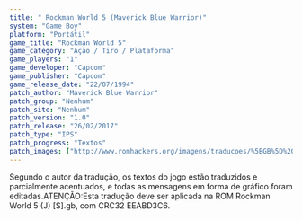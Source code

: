 ```yaml
---
title: " Rockman World 5 (Maverick Blue Warrior)"
system: "Game Boy"
platform: "Portátil"
game_title: "Rockman World 5"
game_category: "Ação / Tiro / Plataforma"
game_players: "1"
game_developer: "Capcom"
game_publisher: "Capcom"
game_release_date: "22/07/1994"
patch_author: "Maverick Blue Warrior"
patch_group: "Nenhum"
patch_site: "Nenhum"
patch_version: "1.0"
patch_release: "26/02/2017"
patch_type: "IPS"
patch_progress: "Textos"
patch_images: ["http://www.romhackers.org/imagens/traducoes/%5BGB%5D%20Rockman%20World%205%20-%20Maverick%20Blue%20Warrior%20-%2001.png","http://www.romhackers.org/imagens/traducoes/%5BGB%5D%20Rockman%20World%205%20-%20Maverick%20Blue%20Warrior%20-%2002.png","http://www.romhackers.org/imagens/traducoes/%5BGB%5D%20Rockman%20World%205%20-%20Maverick%20Blue%20Warrior%20-%2003.png"]
---
```

Segundo o autor da tradução, os textos do jogo estão traduzidos e parcialmente acentuados, e todas as mensagens em forma de gráfico foram editadas.ATENÇÃO:Esta tradução deve ser aplicada na ROM Rockman World 5 (J) [S].gb, com CRC32 EEABD3C6.